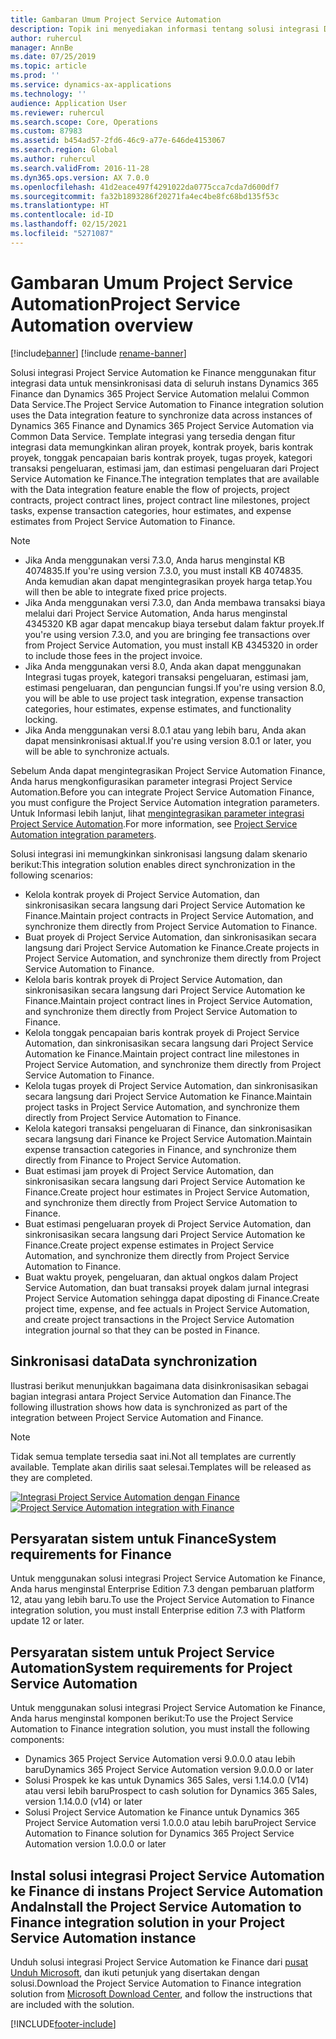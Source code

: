 ```yaml
---
title: Gambaran Umum Project Service Automation
description: Topik ini menyediakan informasi tentang solusi integrasi Dynamics 365 Project Service Automation ke Dynamics 365 Finance.
author: ruhercul
manager: AnnBe
ms.date: 07/25/2019
ms.topic: article
ms.prod: ''
ms.service: dynamics-ax-applications
ms.technology: ''
audience: Application User
ms.reviewer: ruhercul
ms.search.scope: Core, Operations
ms.custom: 87983
ms.assetid: b454ad57-2fd6-46c9-a77e-646de4153067
ms.search.region: Global
ms.author: ruhercul
ms.search.validFrom: 2016-11-28
ms.dyn365.ops.version: AX 7.0.0
ms.openlocfilehash: 41d2eace497f4291022da0775cca7cda7d600df7
ms.sourcegitcommit: fa32b1893286f20271fa4ec4be8fc68bd135f53c
ms.translationtype: HT
ms.contentlocale: id-ID
ms.lasthandoff: 02/15/2021
ms.locfileid: "5271087"
---
```

# <a name="project-service-automation-overview"></a><span data-ttu-id="495c2-103">Gambaran Umum Project Service Automation</span><span class="sxs-lookup"><span data-stu-id="495c2-103">Project Service Automation overview</span></span>

[!include[banner](../includes/banner.md)]
[!include [rename-banner](~/includes/cc-data-platform-banner.md)]

<span data-ttu-id="495c2-104">Solusi integrasi Project Service Automation ke Finance menggunakan fitur integrasi data untuk mensinkronisasi data di seluruh instans Dynamics 365 Finance dan Dynamics 365 Project Service Automation melalui Common Data Service.</span><span class="sxs-lookup"><span data-stu-id="495c2-104">The Project Service Automation to Finance integration solution uses the Data integration feature to synchronize data across instances of Dynamics 365 Finance and Dynamics 365 Project Service Automation via Common Data Service.</span></span> <span data-ttu-id="495c2-105">Template integrasi yang tersedia dengan fitur integrasi data memungkinkan aliran proyek, kontrak proyek, baris kontrak proyek, tonggak pencapaian baris kontrak proyek, tugas proyek, kategori transaksi pengeluaran, estimasi jam, dan estimasi pengeluaran dari Project Service Automation ke Finance.</span><span class="sxs-lookup"><span data-stu-id="495c2-105">The integration templates that are available with the Data integration feature enable the flow of projects, project contracts, project contract lines, project contract line milestones, project tasks, expense transaction categories, hour estimates, and expense estimates from Project Service Automation to Finance.</span></span>

> [!NOTE]
> - <span data-ttu-id="495c2-106">Jika Anda menggunakan versi 7.3.0, Anda harus menginstal KB 4074835.</span><span class="sxs-lookup"><span data-stu-id="495c2-106">If you're using version 7.3.0, you must install KB 4074835.</span></span> <span data-ttu-id="495c2-107">Anda kemudian akan dapat mengintegrasikan proyek harga tetap.</span><span class="sxs-lookup"><span data-stu-id="495c2-107">You will then be able to integrate fixed price projects.</span></span>
> - <span data-ttu-id="495c2-108">Jika Anda menggunakan versi 7.3.0, dan Anda membawa transaksi biaya melalui dari Project Service Automation, Anda harus menginstal 4345320 KB agar dapat mencakup biaya tersebut dalam faktur proyek.</span><span class="sxs-lookup"><span data-stu-id="495c2-108">If you're using version 7.3.0, and you are bringing fee transactions over from Project Service Automation, you must install KB 4345320 in order to include those fees in the project invoice.</span></span>
> - <span data-ttu-id="495c2-109">Jika Anda menggunakan versi 8.0, Anda akan dapat menggunakan Integrasi tugas proyek, kategori transaksi pengeluaran, estimasi jam, estimasi pengeluaran, dan penguncian fungsi.</span><span class="sxs-lookup"><span data-stu-id="495c2-109">If you're using version 8.0, you will be able to use project task integration, expense transaction categories, hour estimates, expense estimates, and functionality locking.</span></span>
> - <span data-ttu-id="495c2-110">Jika Anda menggunakan versi 8.0.1 atau yang lebih baru, Anda akan dapat mensinkronisasi aktual.</span><span class="sxs-lookup"><span data-stu-id="495c2-110">If you're using version 8.0.1 or later, you will be able to synchronize actuals.</span></span>

<span data-ttu-id="495c2-111">Sebelum Anda dapat mengintegrasikan Project Service Automation Finance, Anda harus mengkonfigurasikan parameter integrasi Project Service Automation.</span><span class="sxs-lookup"><span data-stu-id="495c2-111">Before you can integrate Project Service Automation Finance, you must configure the Project Service Automation integration parameters.</span></span> <span data-ttu-id="495c2-112">Untuk Informasi lebih lanjut, lihat [mengintegrasikan parameter integrasi Project Service Automation](PSA-parameters.md).</span><span class="sxs-lookup"><span data-stu-id="495c2-112">For more information, see [Project Service Automation integration parameters](PSA-parameters.md).</span></span>

<span data-ttu-id="495c2-113">Solusi integrasi ini memungkinkan sinkronisasi langsung dalam skenario berikut:</span><span class="sxs-lookup"><span data-stu-id="495c2-113">This integration solution enables direct synchronization in the following scenarios:</span></span>

- <span data-ttu-id="495c2-114">Kelola kontrak proyek di Project Service Automation, dan sinkronisasikan secara langsung dari Project Service Automation ke Finance.</span><span class="sxs-lookup"><span data-stu-id="495c2-114">Maintain project contracts in Project Service Automation, and synchronize them directly from Project Service Automation to Finance.</span></span>
- <span data-ttu-id="495c2-115">Buat proyek di Project Service Automation, dan sinkronisasikan secara langsung dari Project Service Automation ke Finance.</span><span class="sxs-lookup"><span data-stu-id="495c2-115">Create projects in Project Service Automation, and synchronize them directly from Project Service Automation to Finance.</span></span>
- <span data-ttu-id="495c2-116">Kelola baris kontrak proyek di Project Service Automation, dan sinkronisasikan secara langsung dari Project Service Automation ke Finance.</span><span class="sxs-lookup"><span data-stu-id="495c2-116">Maintain project contract lines in Project Service Automation, and synchronize them directly from Project Service Automation to Finance.</span></span>
- <span data-ttu-id="495c2-117">Kelola tonggak pencapaian baris kontrak proyek di Project Service Automation, dan sinkronisasikan secara langsung dari Project Service Automation ke Finance.</span><span class="sxs-lookup"><span data-stu-id="495c2-117">Maintain project contract line milestones in Project Service Automation, and synchronize them directly from Project Service Automation to Finance.</span></span>
- <span data-ttu-id="495c2-118">Kelola tugas proyek di Project Service Automation, dan sinkronisasikan secara langsung dari Project Service Automation ke Finance.</span><span class="sxs-lookup"><span data-stu-id="495c2-118">Maintain project tasks in Project Service Automation, and synchronize them directly from Project Service Automation to Finance.</span></span>
- <span data-ttu-id="495c2-119">Kelola kategori transaksi pengeluaran di Finance, dan sinkronisasikan secara langsung dari Finance ke Project Service Automation.</span><span class="sxs-lookup"><span data-stu-id="495c2-119">Maintain expense transaction categories in Finance, and synchronize them directly from Finance to Project Service Automation.</span></span>
- <span data-ttu-id="495c2-120">Buat estimasi jam proyek di Project Service Automation, dan sinkronisasikan secara langsung dari Project Service Automation ke Finance.</span><span class="sxs-lookup"><span data-stu-id="495c2-120">Create project hour estimates in Project Service Automation, and synchronize them directly from Project Service Automation to Finance.</span></span>
- <span data-ttu-id="495c2-121">Buat estimasi pengeluaran proyek di Project Service Automation, dan sinkronisasikan secara langsung dari Project Service Automation ke Finance.</span><span class="sxs-lookup"><span data-stu-id="495c2-121">Create project expense estimates in Project Service Automation, and synchronize them directly from Project Service Automation to Finance.</span></span>
- <span data-ttu-id="495c2-122">Buat waktu proyek, pengeluaran, dan aktual ongkos dalam Project Service Automation, dan buat transaksi proyek dalam jurnal integrasi Project Service Automation sehingga dapat diposting di Finance.</span><span class="sxs-lookup"><span data-stu-id="495c2-122">Create project time, expense, and fee actuals in Project Service Automation, and create project transactions in the Project Service Automation integration journal so that they can be posted in Finance.</span></span>

## <a name="data-synchronization"></a><span data-ttu-id="495c2-123">Sinkronisasi data</span><span class="sxs-lookup"><span data-stu-id="495c2-123">Data synchronization</span></span>

<span data-ttu-id="495c2-124">Ilustrasi berikut menunjukkan bagaimana data disinkronisasikan sebagai bagian integrasi antara Project Service Automation dan Finance.</span><span class="sxs-lookup"><span data-stu-id="495c2-124">The following illustration shows how data is synchronized as part of the integration between Project Service Automation and Finance.</span></span>

> [!NOTE]
> <span data-ttu-id="495c2-125">Tidak semua template tersedia saat ini.</span><span class="sxs-lookup"><span data-stu-id="495c2-125">Not all templates are currently available.</span></span> <span data-ttu-id="495c2-126">Template akan dirilis saat selesai.</span><span class="sxs-lookup"><span data-stu-id="495c2-126">Templates will be released as they are completed.</span></span>

<span data-ttu-id="495c2-127">[![Integrasi Project Service Automation dengan Finance](./media/PSA-integration.png)](./media/PSA-integration.png)</span><span class="sxs-lookup"><span data-stu-id="495c2-127">[![Project Service Automation integration with Finance](./media/PSA-integration.png)](./media/PSA-integration.png)</span></span>

## <a name="system-requirements-for-finance"></a><span data-ttu-id="495c2-128">Persyaratan sistem untuk Finance</span><span class="sxs-lookup"><span data-stu-id="495c2-128">System requirements for Finance</span></span>

<span data-ttu-id="495c2-129">Untuk menggunakan solusi integrasi Project Service Automation ke Finance, Anda harus menginstal Enterprise Edition 7.3 dengan pembaruan platform 12, atau yang lebih baru.</span><span class="sxs-lookup"><span data-stu-id="495c2-129">To use the Project Service Automation to Finance integration solution, you must install Enterprise edition 7.3 with Platform update 12 or later.</span></span>

## <a name="system-requirements-for-project-service-automation"></a><span data-ttu-id="495c2-130">Persyaratan sistem untuk Project Service Automation</span><span class="sxs-lookup"><span data-stu-id="495c2-130">System requirements for Project Service Automation</span></span>

<span data-ttu-id="495c2-131">Untuk menggunakan solusi integrasi Project Service Automation ke Finance, Anda harus menginstal komponen berikut:</span><span class="sxs-lookup"><span data-stu-id="495c2-131">To use the Project Service Automation to Finance integration solution, you must install the following components:</span></span>

- <span data-ttu-id="495c2-132">Dynamics 365 Project Service Automation versi 9.0.0.0 atau lebih baru</span><span class="sxs-lookup"><span data-stu-id="495c2-132">Dynamics 365 Project Service Automation version 9.0.0.0 or later</span></span>
- <span data-ttu-id="495c2-133">Solusi Prospek ke kas untuk Dynamics 365 Sales, versi 1.14.0.0 (V14) atau versi lebih baru</span><span class="sxs-lookup"><span data-stu-id="495c2-133">Prospect to cash solution for Dynamics 365 Sales, version 1.14.0.0 (v14) or later</span></span>
- <span data-ttu-id="495c2-134">Solusi Project Service Automation ke Finance untuk Dynamics 365 Project Service Automation versi 1.0.0.0 atau lebih baru</span><span class="sxs-lookup"><span data-stu-id="495c2-134">Project Service Automation to Finance solution for Dynamics 365 Project Service Automation version 1.0.0.0 or later</span></span>

## <a name="install-the-project-service-automation-to-finance-integration-solution-in-your-project-service-automation-instance"></a><span data-ttu-id="495c2-135">Instal solusi integrasi Project Service Automation ke Finance di instans Project Service Automation Anda</span><span class="sxs-lookup"><span data-stu-id="495c2-135">Install the Project Service Automation to Finance integration solution in your Project Service Automation instance</span></span>

<span data-ttu-id="495c2-136">Unduh solusi integrasi Project Service Automation ke Finance dari [pusat Unduh Microsoft](https://www.microsoft.com/download/details.aspx?id=57016), dan ikuti petunjuk yang disertakan dengan solusi.</span><span class="sxs-lookup"><span data-stu-id="495c2-136">Download the Project Service Automation to Finance integration solution from [Microsoft Download Center](https://www.microsoft.com/download/details.aspx?id=57016), and follow the instructions that are included with the solution.</span></span>


[!INCLUDE[footer-include](../includes/footer-banner.md)]